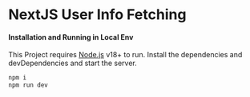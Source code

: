 # NextJS User Info Fetching


#### Installation and Running in Local Env

This Project requires [Node.js](https://nodejs.org/) v18+ to run.
Install the dependencies and devDependencies and start the server.

```sh
npm i
npm run dev
```